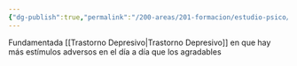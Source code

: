 ```yaml
---
{"dg-publish":true,"permalink":"/200-areas/201-formacion/estudio-psico/activacion-conductual/","dgPassFrontmatter":true}
---
```


Fundamentada [[Trastorno Depresivo\|Trastorno Depresivo]] en que hay más estímulos adversos en el día a día que los agradables